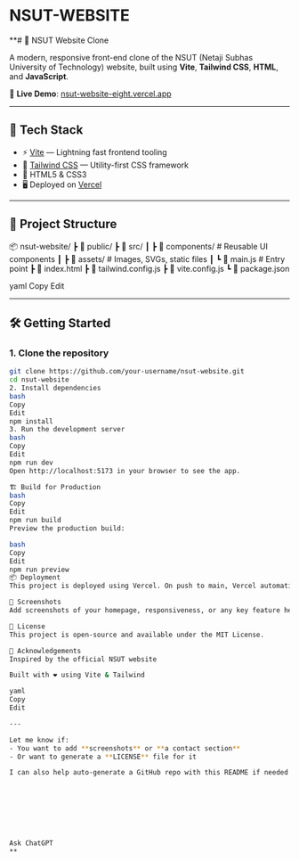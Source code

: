 # NSUT-WEBSITE

**# 🏫 NSUT Website Clone

A modern, responsive front-end clone of the NSUT (Netaji Subhas University of Technology) website, built using **Vite**, **Tailwind CSS**, **HTML**, and **JavaScript**.

🚀 **Live Demo**: [nsut-website-eight.vercel.app](https://nsut-website-eight.vercel.app/)

---

## 🔧 Tech Stack

- ⚡️ [Vite](https://vitejs.dev/) — Lightning fast frontend tooling
- 🎨 [Tailwind CSS](https://tailwindcss.com/) — Utility-first CSS framework
- 🧱 HTML5 & CSS3
- 🖥️ Deployed on [Vercel](https://vercel.com/)

---

## 📂 Project Structure

📦 nsut-website/
┣ 📁 public/
┣ 📁 src/
┃ ┣ 📁 components/ # Reusable UI components
┃ ┣ 📁 assets/ # Images, SVGs, static files
┃ ┗ 📜 main.js # Entry point
┣ 📜 index.html
┣ 📜 tailwind.config.js
┣ 📜 vite.config.js
┗ 📜 package.json

yaml
Copy
Edit

---

## 🛠️ Getting Started

### 1. Clone the repository

```bash
git clone https://github.com/your-username/nsut-website.git
cd nsut-website
2. Install dependencies
bash
Copy
Edit
npm install
3. Run the development server
bash
Copy
Edit
npm run dev
Open http://localhost:5173 in your browser to see the app.

🏗️ Build for Production
bash
Copy
Edit
npm run build
Preview the production build:

bash
Copy
Edit
npm run preview
📦 Deployment
This project is deployed using Vercel. On push to main, Vercel automatically builds and deploys the site.

📸 Screenshots
Add screenshots of your homepage, responsiveness, or any key feature here.

📄 License
This project is open-source and available under the MIT License.

🙌 Acknowledgements
Inspired by the official NSUT website

Built with ❤️ using Vite & Tailwind

yaml
Copy
Edit

---

Let me know if:
- You want to add **screenshots** or **a contact section**
- Or want to generate a **LICENSE** file for it

I can also help auto-generate a GitHub repo with this README if needed.








Ask ChatGPT
**
